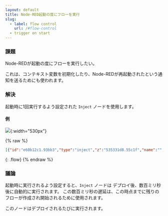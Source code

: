 ```yaml
---
layout: default
title: Node-RED起動の度にフローを実行
slug:
  - label: flow control
    url: /#flow-control
  - trigger on start
---
```


### 課題

Node-REDが起動の度にフローを実行したい。

これは、コンテキスト変数を初期化したり、Node-REDが再起動されたという通知を送るためにも使われます。

### 解決

起動時に1回実行するよう設定された <code class="node">Inject</code> ノードを使用します。

#### 例

![](/images/basic/trigger-on-start.png){:width="530px"}

{% raw %}
~~~json
[{"id":"e60b12c1.93bb3","type":"inject","z":"535331d8.55c1f","name":"","topic":"","payload":"Started!","payloadType":"str","repeat":"","crontab":"","once":true,"x":140,"y":540,"wires":[["9b1d7727.56d0f8"]]},{"id":"9b1d7727.56d0f8","type":"debug","z":"535331d8.55c1f","name":"","active":true,"console":"false","complete":"false","x":410,"y":540,"wires":[]}]
~~~
{: .flow}
{% endraw %}

### 議論

起動時に実行されるよう設定すると、<code class="node">Inject</code> ノードは
デプロイ後、数百ミリ秒後に自動的に実行されます。
この数百ミリ秒の遅延は、この時点までに残りのフローが作成され開始されるために使用されます。

このノードはデプロイされるたびに実行されます。
